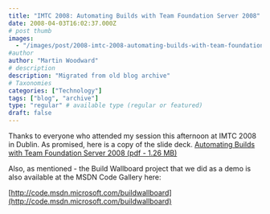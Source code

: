 ```yaml
---
title: "IMTC 2008: Automating Builds with Team Foundation Server 2008"
date: 2008-04-03T16:02:37.000Z
# post thumb
images:
  - "/images/post/2008-imtc-2008-automating-builds-with-team-foundation-server-2008.jpg"
#author
author: "Martin Woodward"
# description
description: "Migrated from old blog archive"
# Taxonomies
categories: ["Technology"]
tags: ["blog", "archive"]
type: "regular" # available type (regular or featured)
draft: false
---
```


Thanks to everyone who attended my session this afternoon at IMTC 2008 in Dublin.  As promised, here is a copy of the slide deck.    [Automating Builds with Team Foundation Server 2008 (pdf - 1.26 MB)](http://www.woodwardweb.com/talks/imtc2008.pdf) 

Also, as mentioned - the Build Wallboard project that we did as a demo is also available at the MSDN Code Gallery here:  

[http://code.msdn.microsoft.com/buildwallboard](http://code.msdn.microsoft.com/buildwallboard)